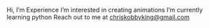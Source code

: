 Hi, I’m Experience
I’m interested in creating animations
I’m currently learning python
Reach out to me at chriskobbyking@gmail.com

<!---
chriskobby73/chriskobby73 is a ✨ special ✨ repository because its `README.md` (this file) appears on your GitHub profile.
You can click the Preview link to take a look at your changes.
--->
